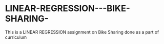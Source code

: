 # LINEAR-REGRESSION---BIKE-SHARING-
This is a LINEAR REGRESSION assignment on Bike Sharing done as  a part of curriculum
